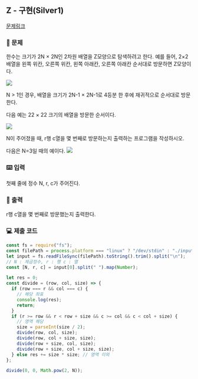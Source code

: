 ## Z - 구현(Silver1)

[문제링크](https://www.acmicpc.net/problem/1074)

### 🙏 문제

한수는 크기가 2N × 2N인 2차원 배열을 Z모양으로 탐색하려고 한다. 예를 들어, 2×2배열을 왼쪽 위칸, 오른쪽 위칸, 왼쪽 아래칸, 오른쪽 아래칸 순서대로 방문하면 Z모양이다.

![](https://upload.acmicpc.net/21c73b56-5a91-43aa-b71f-9b74925c0adc/-/preview/)

N > 1인 경우, 배열을 크기가 2N-1 × 2N-1로 4등분 한 후에 재귀적으로 순서대로 방문한다.

다음 예는 22 × 22 크기의 배열을 방문한 순서이다.

![](https://upload.acmicpc.net/adc7cfae-e84d-4d5c-af8e-ee011f8fff8f/-/preview/)

N이 주어졌을 때, r행 c열을 몇 번째로 방문하는지 출력하는 프로그램을 작성하시오.

다음은 N=3일 때의 예이다.
![](https://upload.acmicpc.net/d3e84bb7-9424-4764-ad3a-811e7fcbd53f/-/preview/)

### ⌨️ 입력

첫째 줄에 정수 N, r, c가 주어진다.

### 🎨 출력

r행 c열을 몇 번째로 방문했는지 출력한다.

### 💻 제출 코드

```javascript
const fs = require("fs");
const filePath = process.platform === "linux" ? "/dev/stdin" : "./input.txt";
let input = fs.readFileSync(filePath).toString().trim().split("\n");
// N : 제곱정수, r : 행 c : 열
const [N, r, c] = input[0].split(" ").map(Number);

let res = 0;
const divide = (row, col, size) => {
  if (row === r && col === c) {
    // 해당 좌표
    console.log(res);
    return;
  }
  if (r >= row && r < row + size && c >= col && c < col + size) {
    // 영역 해당
    size = parseInt(size / 2);
    divide(row, col, size);
    divide(row, col + size, size);
    divide(row + size, col, size);
    divide(row + size, col + size, size);
  } else res += size * size; // 영역 이외
};

divide(0, 0, Math.pow(2, N));
```
